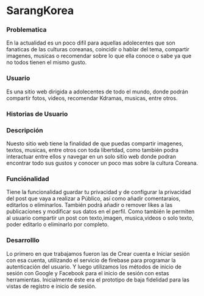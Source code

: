 # SarangKorea
### Problematica
En la actualidad es un poco difíl para aquellas adolecentes que son fanaticas de las culturas coreanas, coincidir o hablar del tema, compartir imagenes, musicas o recomendar sobre lo que ella conoce o sabe ya que no todos tienen el mismo gusto.

### Usuario
Es una sitio web dirigida a adolecentes de todo el mundo, donde podrán compartir fotos, videos, recomendar Kdramas, musicas, entre otros.

### Historias de Usuario
### Descripción
Nuesto sitio web tiene la finalidad de que puedas compartir imagenes, textos, musicas, entre otros con toda libertdad, como también podra interactuar entre ellos y navegar en un solo sitio web donde podran encontrar todo sus gustos y conocer un poco mas sobre la cultura Coreana.

### Funciónalidad
Tiene la funcionalidad guardar tu privacidad y de configurar la privacidad del post que vaya a realizar a Público, así como añadir comentaraios, editarlos o eliminarlos. También podrá añadir o remover likes a las publicaciones y modificar sus datos en el perfil. Como también le permiten al usuario compartir un post con texto,imagen, musica,videos o solo texto, poder editarlo o eliminarlo por completo.

### Desarrolllo
Lo primero en que trabajamos fueron las de Crear cuenta e Iniciar sesión con esa cuenta, utilizando el servicio de firebase para programar la autenticación del usuario. Y luego utilizamos los métodos de inicio de sesión con Google y Facebook para el inicio de sesión con estas herramientas. Inicialmente éste era el prototipo de baja fidelidad para las vistas de registro e inicio de sesión.
